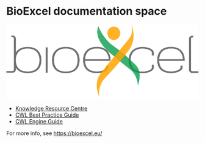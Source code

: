 # BioExcel documentation space

![BioExcel](assets/img/bioexcel.svg)

* [Knowledge Resource Centre](https://krc.bioexcel.eu/)
* [CWL Best Practice Guide](/cwl-best-practice-guide)
* [CWL Engine Guide](/cwl-engine-guide/)

For more info, see <https://bioexcel.eu/>
